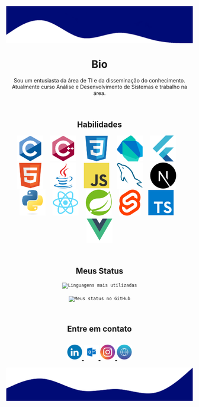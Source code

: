 <html>
   <body>
   <a href="#">
      <img align="center" src="./assets/top.png" alt="My Github Stats">
   </a>
   <h1 align="center">Bio</h1>

   <div align="center">
      Sou um entusiasta da área de TI e da disseminação do conhecimento.
      <br />
      Atualmente curso Análise e Desenvolvimento de Sistemas e trabalho na área.
   </div>
   <br><br>

   <h2 align="center">Habilidades</h2>
   <p align="center">
      <code><img height="70" title="C" src="./assets/c.svg"></code> &nbsp; &nbsp;
      <code><img height="70" title="C++" src="./assets/cpp.svg"></code> &nbsp; &nbsp;
      <code><img height="70" title="CSS3" src="./assets/css.svg"></code> &nbsp; &nbsp;
      <code><img height="70" title="Dart" src="./assets/dart.svg"></code> &nbsp; &nbsp;
      <code><img height="70" title="Flutter" src="./assets/flutter.svg"></code> &nbsp; &nbsp;
      <code><img height="70" title="HTML5" src="./assets/html.svg"></code> &nbsp; &nbsp;
      <code><img height="70" title="Java" src="./assets/java.svg"></code> &nbsp; &nbsp;
      <code><img height="70" title="JavaScript" src="./assets/js.svg"></code> &nbsp; &nbsp;
      <code><img height="70" title="MySQL" src="./assets/mysql.svg"></code> &nbsp; &nbsp;
      <code><img height="70" title="Next.js" src="./assets/next.svg"></code> &nbsp; &nbsp;
      <code><img height="70" title="Python" src="./assets/python.svg"></code> &nbsp; &nbsp;
      <code><img height="70" title="React" src="./assets/react.svg"></code> &nbsp; &nbsp;
      <code><img height="70" title="Spring Boot" src="./assets/spring.svg"></code> &nbsp; &nbsp;
      <code><img height="70" title="Svelte" src="./assets/svelte.svg"></code> &nbsp; &nbsp;
      <code><img height="70" title="TypeScript" src="./assets/typescript.svg"></code> &nbsp; &nbsp;
      <code><img height="70" title="Vue.js" src="./assets/vue.svg"></code>

   </p>
   <br>

   <div align="center">
      <h2>Meus Status</h2>
      <code><img align="center" src="https://github-readme-stats-alpha-ashen.vercel.app/api/top-langs/?username=heltonricardo&layout=compact&theme=gotham" alt="Linguagens mais utilizadas"></code>
      <br><br>
      <code><img align="center" src="https://github-readme-stats-alpha-ashen.vercel.app/api?username=heltonricardo&count_private=true&show_icons=true&hide=issues&theme=gotham" alt="Meus status no GitHub"></code>
      </p>
   </div>

   <br />

   <h2 align="center">Entre em contato</h2>
   <h2 align="center">
      <a target="_blank" href="https://www.linkedin.com/in/heltonricardo/">
         <img src="./assets/LinkedIN.svg" width="40" height="40"/>
      </a>
      <a target="_blank" href="mailto:helton_ricardo13@hotmail.com">
         <img src="./assets/Outlook.svg" width="40" height="40"/>
      </a>
      <a target="_blank" href="https://www.instagram.com/helton.x/">
         <img src="./assets/Instagram.svg" width="40" height="40"/>
      </a>
      <a target="_blank" href="https://heltonricardo.github.io/">
         <img src="./assets/website.svg" width="40" height="40"/>
      </a>
   </h2>

   <a href="#">
      <img align="center" src="./assets/bottom.png" alt="My Github Stats">
   </a>
   </body>
</html>
